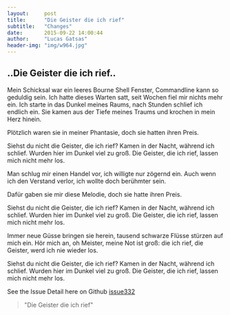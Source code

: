 ```yaml
---
layout:     post
title:      "Die Geister die ich rief"
subtitle:   "Changes"
date:       2015-09-22 14:00:44
author:     "Lucas Gatsas"
header-img: "img/w964.jpg"
---
```

<h2 class="section-heading"> ..Die Geister die ich rief..</h2>

Mein Schicksal war ein leeres Bourne Shell Fenster,
Commandline kann so geduldig sein.
Ich hatte dieses Warten satt,
seit Wochen fiel mir nichts mehr ein.
Ich starte in das Dunkel meines Raums,
nach Stunden schlief ich endlich ein.
Sie kamen aus der Tiefe meines Traums
und krochen in mein Herz hinein.

Plötzlich waren sie in meiner Phantasie,
doch sie hatten ihren Preis.

Siehst du nicht die Geister, die ich rief?
Kamen in der Nacht, während ich schlief.
Wurden hier im Dunkel viel zu groß.
Die Geister, die ich rief, lassen mich nicht mehr los.

Man schlug mir einen Handel vor,
ich willigte nur zögernd ein.
Auch wenn ich den Verstand verlor,
ich wollte doch berühmter sein.

Dafür gaben sie mir diese Melodie,
doch sie hatte ihren Preis.

Siehst du nicht die Geister, die ich rief?
Kamen in der Nacht, während ich schlief.
Wurden hier im Dunkel viel zu groß.
Die Geister, die ich rief, lassen mich nicht mehr los.

Immer neue Güsse bringen sie herein,
tausend schwarze Flüsse stürzen auf mich ein.
Hör mich an, oh Meister, meine Not ist groß:
die ich rief, die Geister, werd ich nie wieder los.

Siehst du nicht die Geister, die ich rief?
Kamen in der Nacht, während ich schlief.
Wurden hier im Dunkel viel zu groß.
Die Geister, die ich rief, lassen mich nicht mehr los.



See the Issue Detail here on Github <a href="https://github.com/ncb000gt/node.bcrypt.js/issues/332"> issue332</a> 


<blockquote>
"Die Geister die ich rief"
</blockquote>

